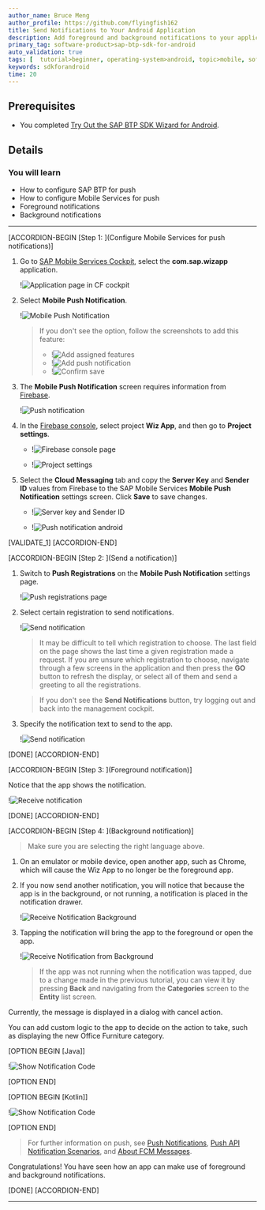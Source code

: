 ```yaml
---
author_name: Bruce Meng
author_profile: https://github.com/flyingfish162
title: Send Notifications to Your Android Application
description: Add foreground and background notifications to your application using Google Firebase.
primary_tag: software-product>sap-btp-sdk-for-android
auto_validation: true
tags: [  tutorial>beginner, operating-system>android, topic>mobile, software-product>sap-btp-sdk-for-android, software-product>sap-business-technology-platform ]
keywords: sdkforandroid
time: 20
---
```



## Prerequisites
- You completed [Try Out the SAP BTP SDK Wizard for Android](cp-sdk-android-wizard-app).

## Details
### You will learn
- How to configure SAP BTP for push
- How to configure Mobile Services for push
- Foreground notifications
- Background notifications

---

[ACCORDION-BEGIN [Step 1: ](Configure Mobile Services for push notifications)]

1. Go to [SAP Mobile Services Cockpit](https://mobile-service-cockpit-web.cfapps.eu10.hana.ondemand.com/), select the **com.sap.wizapp** application.

    !![Application page in CF cockpit](cf-trial-application-page.png)

2. Select **Mobile Push Notification**.

    !![Mobile Push Notification](push-notification.png)

    >If you don't see the option, follow the screenshots to add this feature:
    >
    > - !![Add assigned features](add-assigned-features.png)
    > - !![Add push notification](add-push-notification.png)
    > - !![Confirm save](confirm-change.png)

3. The **Mobile Push Notification** screen requires information from [Firebase](https://firebase.google.com/).

    !![Push notification](push-notification-blank.png)

4. In the [Firebase console](https://console.firebase.google.com/), select project **Wiz App**, and then go to **Project settings**.

    - !![Firebase console page](firebase-console-page.png)

    - !![Project settings](firebase-project-settings.png)

5. Select the **Cloud Messaging** tab and copy the **Server Key** and **Sender ID** values from Firebase to the SAP Mobile Services **Mobile Push Notification** settings screen. Click **Save** to save changes.

    - !![Server key and Sender ID](serverkey-and-senderid.png)

    - !![Push notification android](push-notification-android.png)

[VALIDATE_1]
[ACCORDION-END]

[ACCORDION-BEGIN [Step 2: ](Send a notification)]

1. Switch to **Push Registrations** on the **Mobile Push Notification** settings page.

    !![Push registrations page](push-registrations.png)

2. Select certain registration to send notifications.

    !![Send notification](send-notification.png)

    >It may be difficult to tell which registration to choose. The last field on the page shows the last time a given registration made a request. If you are unsure which registration to choose, navigate through a few screens in the application and then press the **GO** button to refresh the display, or select all of them and send a greeting to all the registrations.

    >If you don't see the **Send Notifications** button, try logging out and back into the management cockpit.

3. Specify the notification text to send to the app.

    !![Send notification](send-notification2.png)

[DONE]
[ACCORDION-END]

[ACCORDION-BEGIN [Step 3: ](Foreground notification)]

Notice that the app shows the notification.

!![Receive notification](receive-notification.png)

[DONE]
[ACCORDION-END]

[ACCORDION-BEGIN [Step 4: ](Background notification)]

>Make sure you are selecting the right language above.

1. On an emulator or mobile device, open another app, such as Chrome, which will cause the Wiz App to no longer be the foreground app.

2. If you now send another notification, you will notice that because the app is in the background, or not running, a notification is placed in the notification drawer.

    !![Receive Notification Background](receive-notification-background.png)

3. Tapping the notification will bring the app to the foreground or open the app.

    !![Receive Notification from Background](receive-notification.png)

    >If the app was not running when the notification was tapped, due to a change made in the previous tutorial, you can view it by pressing **Back** and navigating from the **Categories** screen to the **Entity** list screen.

Currently, the message is displayed in a dialog with cancel action.

You can add custom logic to the app to decide on the action to take, such as displaying the new Office Furniture category.

[OPTION BEGIN [Java]]

!![Show Notification Code](show-notification-code-java.png)

[OPTION END]

[OPTION BEGIN [Kotlin]]

!![Show Notification Code](show-notification-code-kotlin.png)

[OPTION END]

>For further information on push, see [Push Notifications](https://help.sap.com/doc/f53c64b93e5140918d676b927a3cd65b/Cloud/en-US/docs-en/guides/features/push/android/push.html), [Push API Notification Scenarios](https://help.sap.com/viewer/38dbd9fbb49240f3b4d954e92335e670/Cloud/en-US/aaec2dbe78ec4fc08ef0a605a899e3dd.html), and [About FCM Messages](https://firebase.google.com/docs/cloud-messaging/concept-options).

Congratulations! You have seen how an app can make use of foreground and background notifications.

[DONE]
[ACCORDION-END]

---
